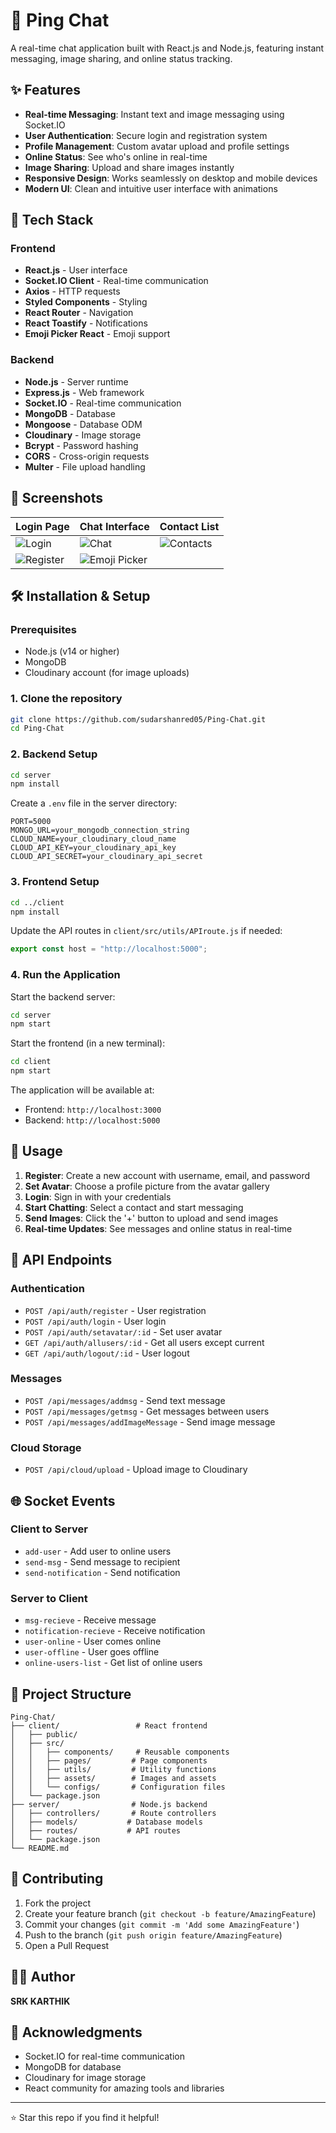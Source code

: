 # 💬 Ping Chat

A real-time chat application built with React.js and Node.js, featuring instant messaging, image sharing, and online status tracking.

## ✨ Features

- **Real-time Messaging**: Instant text and image messaging using Socket.IO
- **User Authentication**: Secure login and registration system
- **Profile Management**: Custom avatar upload and profile settings
- **Online Status**: See who's online in real-time
- **Image Sharing**: Upload and share images instantly
- **Responsive Design**: Works seamlessly on desktop and mobile devices
- **Modern UI**: Clean and intuitive user interface with animations

## 🚀 Tech Stack

### Frontend
- **React.js** - User interface
- **Socket.IO Client** - Real-time communication
- **Axios** - HTTP requests
- **Styled Components** - Styling
- **React Router** - Navigation
- **React Toastify** - Notifications
- **Emoji Picker React** - Emoji support

### Backend
- **Node.js** - Server runtime
- **Express.js** - Web framework
- **Socket.IO** - Real-time communication
- **MongoDB** - Database
- **Mongoose** - Database ODM
- **Cloudinary** - Image storage
- **Bcrypt** - Password hashing
- **CORS** - Cross-origin requests
- **Multer** - File upload handling

## 📸 Screenshots

| Login Page | Chat Interface | Contact List |
|------------|----------------|--------------|
| ![Login](https://github.com/user-attachments/assets/0cc307ff-e6c2-4b79-a35f-4dbe8e3e8dd8) | ![Chat](https://github.com/user-attachments/assets/10531e68-355e-45a8-a4c9-9dc20f7c7cc2) | ![Contacts](https://github.com/user-attachments/assets/4830e209-0613-4389-a981-c222934a84a8) |
| ![Register](https://github.com/user-attachments/assets/7323b3d5-f8c6-4d8f-8220-c59a72b8fdc8) | ![Emoji Picker](https://github.com/user-attachments/assets/9003c635-0fb0-46bb-adba-161d94c98afd) | |



## 🛠️ Installation & Setup

### Prerequisites
- Node.js (v14 or higher)
- MongoDB
- Cloudinary account (for image uploads)

### 1. Clone the repository
```bash
git clone https://github.com/sudarshanred05/Ping-Chat.git
cd Ping-Chat
```

### 2. Backend Setup
```bash
cd server
npm install
```

Create a `.env` file in the server directory:
```env
PORT=5000
MONGO_URL=your_mongodb_connection_string
CLOUD_NAME=your_cloudinary_cloud_name
CLOUD_API_KEY=your_cloudinary_api_key
CLOUD_API_SECRET=your_cloudinary_api_secret
```

### 3. Frontend Setup
```bash
cd ../client
npm install
```

Update the API routes in `client/src/utils/APIroute.js` if needed:
```javascript
export const host = "http://localhost:5000";
```

### 4. Run the Application

Start the backend server:
```bash
cd server
npm start
```

Start the frontend (in a new terminal):
```bash
cd client
npm start
```

The application will be available at:
- Frontend: `http://localhost:3000`
- Backend: `http://localhost:5000`

## 📱 Usage

1. **Register**: Create a new account with username, email, and password
2. **Set Avatar**: Choose a profile picture from the avatar gallery
3. **Login**: Sign in with your credentials
4. **Start Chatting**: Select a contact and start messaging
5. **Send Images**: Click the '+' button to upload and send images
6. **Real-time Updates**: See messages and online status in real-time

## 🔧 API Endpoints

### Authentication
- `POST /api/auth/register` - User registration
- `POST /api/auth/login` - User login
- `POST /api/auth/setavatar/:id` - Set user avatar
- `GET /api/auth/allusers/:id` - Get all users except current
- `GET /api/auth/logout/:id` - User logout

### Messages
- `POST /api/messages/addmsg` - Send text message
- `POST /api/messages/getmsg` - Get messages between users
- `POST /api/messages/addImageMessage` - Send image message

### Cloud Storage
- `POST /api/cloud/upload` - Upload image to Cloudinary

## 🌐 Socket Events

### Client to Server
- `add-user` - Add user to online users
- `send-msg` - Send message to recipient
- `send-notification` - Send notification

### Server to Client
- `msg-recieve` - Receive message
- `notification-recieve` - Receive notification
- `user-online` - User comes online
- `user-offline` - User goes offline
- `online-users-list` - Get list of online users

## 🎨 Project Structure

```
Ping-Chat/
├── client/                 # React frontend
│   ├── public/
│   ├── src/
│   │   ├── components/     # Reusable components
│   │   ├── pages/         # Page components
│   │   ├── utils/         # Utility functions
│   │   ├── assets/        # Images and assets
│   │   └── configs/       # Configuration files
│   └── package.json
├── server/                # Node.js backend
│   ├── controllers/       # Route controllers
│   ├── models/           # Database models
│   ├── routes/           # API routes
│   └── package.json
└── README.md
```

## 🤝 Contributing

1. Fork the project
2. Create your feature branch (`git checkout -b feature/AmazingFeature`)
3. Commit your changes (`git commit -m 'Add some AmazingFeature'`)
4. Push to the branch (`git push origin feature/AmazingFeature`)
5. Open a Pull Request



## 👨‍💻 Author

**SRK KARTHIK**

## 🙏 Acknowledgments

- Socket.IO for real-time communication
- MongoDB for database
- Cloudinary for image storage
- React community for amazing tools and libraries

---

⭐ Star this repo if you find it helpful!
